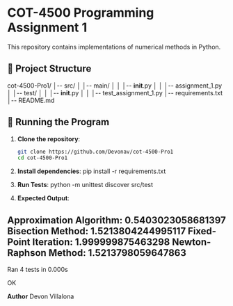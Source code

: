 # COT-4500 Programming Assignment 1

This repository contains implementations of numerical methods in Python.

## 📁 Project Structure

cot-4500-Pro1/
│-- src/
│   │-- main/
│   │   │-- __init__.py
│   │   │-- assignment_1.py
│   │-- test/
│   │   │-- __init__.py
│   │   │-- test_assignment_1.py
│-- requirements.txt
│-- README.md

## 🚀 Running the Program

1. **Clone the repository**:
   ```bash
   git clone https://github.com/Devonav/cot-4500-Pro1
   cd cot-4500-Pro1
2. **Install dependencies**:
pip install -r requirements.txt

3. **Run Tests**:
python -m unittest discover src/test

4. **Expected Output**:

Approximation Algorithm: 0.5403023058681397
Bisection Method: 1.5213804244995117
Fixed-Point Iteration: 1.999999875463298
Newton-Raphson Method: 1.5213798059647863
----------------------------------------------------------------------
Ran 4 tests in 0.000s

OK


**Author**
Devon Villalona